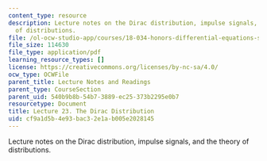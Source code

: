 ```yaml
---
content_type: resource
description: Lecture notes on the Dirac distribution, impulse signals, and the theory
  of distributions.
file: /ol-ocw-studio-app/courses/18-034-honors-differential-equations-spring-2009/cf9a1d5b4e93bac32e1ab005e2028145_MIT18_034s09_lec23.pdf
file_size: 114630
file_type: application/pdf
learning_resource_types: []
license: https://creativecommons.org/licenses/by-nc-sa/4.0/
ocw_type: OCWFile
parent_title: Lecture Notes and Readings
parent_type: CourseSection
parent_uid: 540b9b8b-54b7-3889-ec25-373b2295e0b7
resourcetype: Document
title: Lecture 23. The Dirac Distribution
uid: cf9a1d5b-4e93-bac3-2e1a-b005e2028145
---
```

Lecture notes on the Dirac distribution, impulse signals, and the theory of distributions.